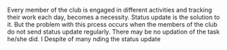 Every member of the club is engaged in different activities and tracking their work each day, becomes a necessity. Status update is the solution to it. But the problem with this prcess occurs when the members of the club do not send status update regularly. There may be no updation of the task he/she did. I Despite of many nding the status update 
